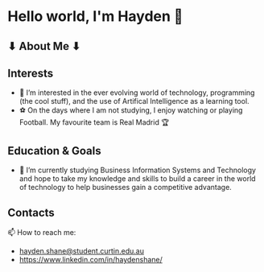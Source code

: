 # Hello world, I'm Hayden 👋
## ⬇ About Me ⬇
## Interests
- 👀 I’m interested in the ever evolving world of technology, programming (the cool stuff), and the use of Artifical Intelligence as a learning tool.
- ⚽ On the days where I am not studying, I enjoy watching or playing Football. My favourite team is Real Madrid 🏆
## Education & Goals
- 🌱 I’m currently studying Business Information Systems and Technology and hope to take my knowledge and skills to build a career in the world of technology to help businesses gain a competitive advantage. 
## Contacts
 📫 How to reach me:
-   hayden.shane@student.curtin.edu.au
-   https://www.linkedin.com/in/haydenshane/

<!---
HaydoShane/HaydoShane is a ✨ special ✨ repository because its `README.md` (this file) appears on your GitHub profile.
You can click the Preview link to take a look at your changes.
--->
